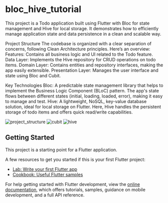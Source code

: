 # bloc_hive_tutorial

This project is a Todo application built using Flutter with Bloc for state management and Hive for local storage. It demonstrates how to efficiently manage application state and data persistence in a clean and scalable way.

Project Structure
The codebase is organized with a clear separation of concerns, following Clean Architecture principles. Here’s an overview:
Features: Contains all business logic and UI related to the Todo feature.
Data Layer: Implements the Hive repository for CRUD operations on todo items.
Domain Layer: Contains entities and repository interfaces, making the app easily extensible.
Presentation Layer: Manages the user interface and state using Bloc and Cubit.

Key Technologies
Bloc: A predictable state management library that helps to implement the Business Logic Component (BLoC) pattern. The app's state flows between different states (initial, loading, loaded, error), making it easy to manage and test.
Hive: A lightweight, NoSQL, key-value database solution, ideal for local storage on Flutter. Here, Hive handles the persistent storage of todo items and offers quick read/write capabilities.

![project_structure](https://github.com/user-attachments/assets/92164ce6-27e9-4ce1-831c-02139af1890b)
![cubit](https://github.com/user-attachments/assets/fd758744-bdd0-4017-8e18-abde5c282722)
![hive](https://github.com/user-attachments/assets/df3e771c-01da-487f-ac4c-d743acda5291)




## Getting Started

This project is a starting point for a Flutter application.

A few resources to get you started if this is your first Flutter project:

- [Lab: Write your first Flutter app](https://docs.flutter.dev/get-started/codelab)
- [Cookbook: Useful Flutter samples](https://docs.flutter.dev/cookbook)

For help getting started with Flutter development, view the
[online documentation](https://docs.flutter.dev/), which offers tutorials,
samples, guidance on mobile development, and a full API reference.
